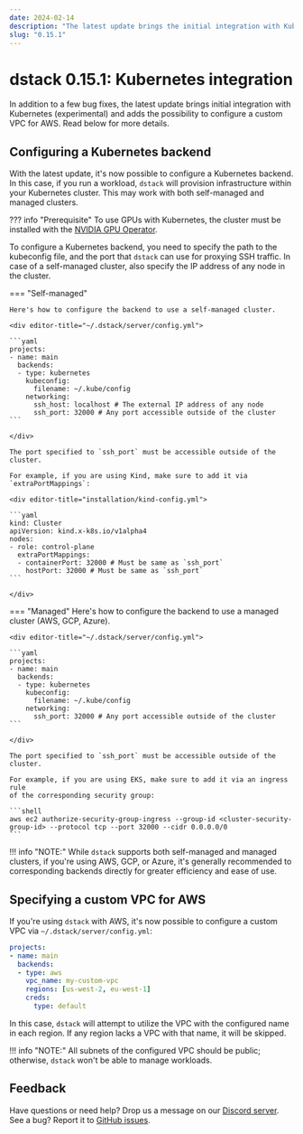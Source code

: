 ```yaml
---
date: 2024-02-14
description: "The latest update brings the initial integration with Kubernetes, and adds the possibility to configure custom VPC for AWS."
slug: "0.15.1"
---
```


# dstack 0.15.1: Kubernetes integration

In addition to a few bug fixes, the latest update brings initial integration with Kubernetes (experimental) and adds the
possibility to configure a custom VPC for AWS. Read below for more details.

<!-- more -->

## Configuring a Kubernetes backend

With the latest update, it's now possible to configure a Kubernetes backend. In this case, if you run a
workload, `dstack`
will provision infrastructure within your Kubernetes cluster. This may work with both self-managed and managed clusters.

??? info "Prerequisite"
    To use GPUs with Kubernetes, the cluster must be installed with the
    [NVIDIA GPU Operator](https://docs.nvidia.com/datacenter/cloud-native/gpu-operator/latest/index.html).

To configure a Kubernetes backend, you need to specify the path to the kubeconfig file,
and the port that `dstack` can use for proxying SSH traffic.
In case of a self-managed cluster, also specify the IP address of any node in the cluster.

=== "Self-managed"

    Here's how to configure the backend to use a self-managed cluster.

    <div editor-title="~/.dstack/server/config.yml">

    ```yaml
    projects:
    - name: main
      backends:
      - type: kubernetes
        kubeconfig:
          filename: ~/.kube/config
        networking:
          ssh_host: localhost # The external IP address of any node
          ssh_port: 32000 # Any port accessible outside of the cluster
    ```

    </div>

    The port specified to `ssh_port` must be accessible outside of the cluster.
    
    For example, if you are using Kind, make sure to add it via `extraPortMappings`:

    <div editor-title="installation/kind-config.yml"> 

    ```yaml
    kind: Cluster
    apiVersion: kind.x-k8s.io/v1alpha4
    nodes:
    - role: control-plane
      extraPortMappings:
      - containerPort: 32000 # Must be same as `ssh_port`
        hostPort: 32000 # Must be same as `ssh_port`
    ```

    </div>

=== "Managed"
    Here's how to configure the backend to use a managed cluster (AWS, GCP, Azure).

    <div editor-title="~/.dstack/server/config.yml">

    ```yaml
    projects:
    - name: main
      backends:
      - type: kubernetes
        kubeconfig:
          filename: ~/.kube/config
        networking:
          ssh_port: 32000 # Any port accessible outside of the cluster
    ```

    </div>

    The port specified to `ssh_port` must be accessible outside of the cluster.
    
    For example, if you are using EKS, make sure to add it via an ingress rule
    of the corresponding security group:

    ```shell
    aws ec2 authorize-security-group-ingress --group-id <cluster-security-group-id> --protocol tcp --port 32000 --cidr 0.0.0.0/0
    ```

!!! info "NOTE:"
    While `dstack` supports both self-managed and managed clusters, if you're using AWS, GCP, or Azure, it's generally
    recommended to corresponding backends directly for greater efficiency and ease of use.

## Specifying a custom VPC for AWS

If you're using `dstack` with AWS, it's now possible to configure a custom VPC via `~/.dstack/server/config.yml`:

<div editor-title="~/.dstack/server/config.yml">

```yaml
projects:
- name: main
  backends:
  - type: aws
    vpc_name: my-custom-vpc
    regions: [us-west-2, eu-west-1]
    creds:
      type: default
```

</div>

In this case, `dstack` will attempt to utilize the VPC with the configured name in each region. If any region lacks a VPC
with that name, it will be skipped.

!!! info "NOTE:"
    All subnets of the configured VPC should be public; otherwise, `dstack` won't be able to manage workloads.

## Feedback

Have questions or need help? Drop us a message on our [Discord server](https://discord.gg/u8SmfwPpMd).
See a bug? Report it to [GitHub issues](https://github.com/dstackai/dstack/issues/new/choose).